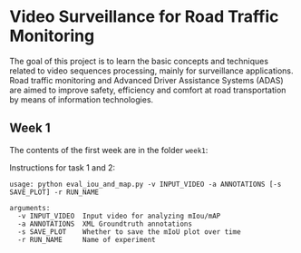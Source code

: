 # Video Surveillance for Road Traffic Monitoring

The goal of this project is to learn the basic concepts and techniques related to video sequences processing, mainly for surveillance applications. Road traffic monitoring and Advanced Driver Assistance Systems (ADAS) are aimed to improve safety, efficiency and comfort at road transportation by means of information technologies.

## Week 1

The contents of the first week are in the folder `week1`:

Instructions for task 1 and 2:
```
usage: python eval_iou_and_map.py -v INPUT_VIDEO -a ANNOTATIONS [-s SAVE_PLOT] -r RUN_NAME

arguments:
  -v INPUT_VIDEO  Input video for analyzing mIou/mAP
  -a ANNOTATIONS  XML Groundtruth annotations
  -s SAVE_PLOT    Whether to save the mIoU plot over time
  -r RUN_NAME     Name of experiment
```